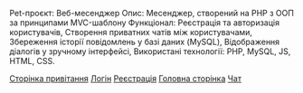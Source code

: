 Pet-проєкт: Веб-месенджер
Опис: Месенджер, створений на PHP з ООП за принципами MVC-шаблону
Функціонал:
Реєстрація та авторизація користувачів,
Створення приватних чатів між користувачами,
Збереження історії повідомлень у базі даних (MySQL),
Відображення діалогів у зручному інтерфейсі,
Використані технології: PHP, MySQL, JS, HTML, CSS.

[Cторінка привітання](https://github.com/shlndk/chat/blob/6c076df8b7205f4ea26e1000ecebacf23b91da92/screenshots/welcome-page.png)
[Логін](https://github.com/shlndk/chat/blob/6c076df8b7205f4ea26e1000ecebacf23b91da92/screenshots/login-form.png)
[Реєстрація](https://github.com/shlndk/chat/blob/6c076df8b7205f4ea26e1000ecebacf23b91da92/screenshots/register-form.png)
[Головна сторінка](https://github.com/shlndk/chat/blob/6c076df8b7205f4ea26e1000ecebacf23b91da92/screenshots/home-page.png)
[Чат](https://github.com/shlndk/chat/blob/6c076df8b7205f4ea26e1000ecebacf23b91da92/screenshots/chat-page.png)
